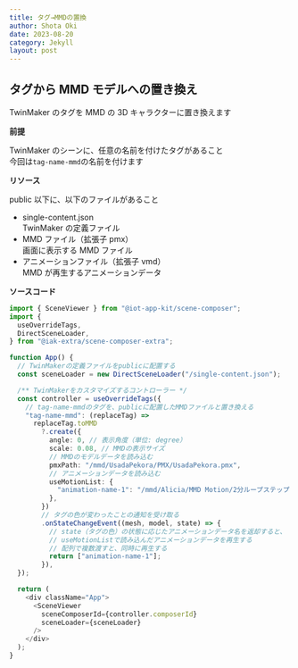 ```yaml
---
title: タグ→MMDの置換
author: Shota Oki
date: 2023-08-20
category: Jekyll
layout: post
---
```


## タグから MMD モデルへの置き換え

TwinMaker のタグを MMD の 3D キャラクターに置き換えます

**前提**

TwinMaker のシーンに、任意の名前を付けたタグがあること  
今回は`tag-name-mmd`の名前を付けます

**リソース**

public 以下に、以下のファイルがあること

- single-content.json  
  TwinMaker の定義ファイル
- MMD ファイル（拡張子 pmx）  
  画面に表示する MMD ファイル
- アニメーションファイル（拡張子 vmd）  
  MMD が再生するアニメーションデータ

**ソースコード**

```typescript
import { SceneViewer } from "@iot-app-kit/scene-composer";
import {
  useOverrideTags,
  DirectSceneLoader,
} from "@iak-extra/scene-composer-extra";

function App() {
  // TwinMakerの定義ファイルをpublicに配置する
  const sceneLoader = new DirectSceneLoader("/single-content.json");

  /** TwinMakerをカスタマイズするコントローラー */
  const controller = useOverrideTags({
    // tag-name-mmdのタグを、publicに配置したMMDファイルと置き換える
    "tag-name-mmd": (replaceTag) =>
      replaceTag.toMMD
        ?.create({
          angle: 0, // 表示角度（単位: degree）
          scale: 0.08, // MMDの表示サイズ
          // MMDのモデルデータを読み込む
          pmxPath: "/mmd/UsadaPekora/PMX/UsadaPekora.pmx",
          // アニメーションデータを読み込む
          useMotionList: {
            "animation-name-1": "/mmd/Alicia/MMD Motion/2分ループステップ1.vmd",
          },
        })
        // タグの色が変わったことの通知を受け取る
        .onStateChangeEvent((mesh, model, state) => {
          // state（タグの色）の状態に応じたアニメーションデータ名を返却すると、
          // useMotionListで読み込んだアニメーションデータを再生する
          // 配列で複数渡すと、同時に再生する
          return ["animation-name-1"];
        }),
  });

  return (
    <div className="App">
      <SceneViewer
        sceneComposerId={controller.composerId}
        sceneLoader={sceneLoader}
      />
    </div>
  );
}
```
